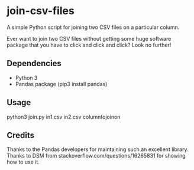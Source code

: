 # join-csv-files
A simple Python script for joining two CSV files on a particular column.

Ever want to join two CSV files without getting some huge software package that you have to click and click and click? Look no further! 

## Dependencies
- Python 3
- Pandas package (pip3 install pandas)

## Usage
python3 join.py in1.csv in2.csv columntojoinon

## Credits
Thanks to the Pandas developers for maintaining such an excellent library. Thanks to DSM from stackoverflow.com/questions/16265831 for showing how to use it.
